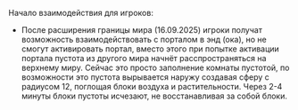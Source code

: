 Начало взаимодействия для игроков:
 - После расширения границы мира (16.09.2025) игроки получат возможность взаимодействовать с порталом в энд (ока), но не смогут активировать портал, вместо этого при попытке активации портала пустота из другого мира начнёт расспространяться на верхнему миру. Сейчас это просто заполнение комнаты пустотой, по возможности это пустота вырывается наружу создавая сферу с радиусом 12, поглощая блоки воздуха и растительности. Через 2-4 минуты блоки пустоты исчезают, не восстанавливая за собой блоки.